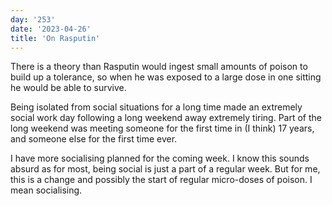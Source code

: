 ```yaml
---
day: '253'
date: '2023-04-26'
title: 'On Rasputin'
---
```


There is a theory than Rasputin would ingest small amounts of poison to build up a tolerance, so when he was exposed to a large dose in one sitting he would be able to survive.

Being isolated from social situations for a long time made an extremely social work day following a long weekend away extremely tiring. Part of the long weekend was meeting someone for the first time in (I think) 17 years, and someone else for the first time ever.

I have more socialising planned for the coming week. I know this sounds absurd as for most, being social is just a part of a regular week. But for me, this is a change and possibly the start of regular micro-doses of poison. I mean socialising.
